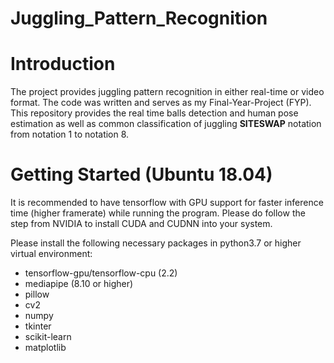 # Juggling_Pattern_Recognition

# Introduction
The project provides juggling pattern recognition in either real-time or video format. The code was written and serves
as my Final-Year-Project (FYP). This repository provides the real time balls detection and human pose estimation as well as common classification of juggling **SITESWAP** notation from notation 1 to notation 8.

# Getting Started (Ubuntu 18.04)
It is recommended to have tensorflow with GPU support for faster inference time (higher framerate) while running the program. Please do follow the step from NVIDIA to install CUDA and CUDNN into your system.

Please install the following necessary packages in python3.7 or higher virtual environment:
* tensorflow-gpu/tensorflow-cpu (2.2)
* mediapipe (8.10 or higher)
* pillow
* cv2
* numpy
* tkinter
* scikit-learn
* matplotlib
